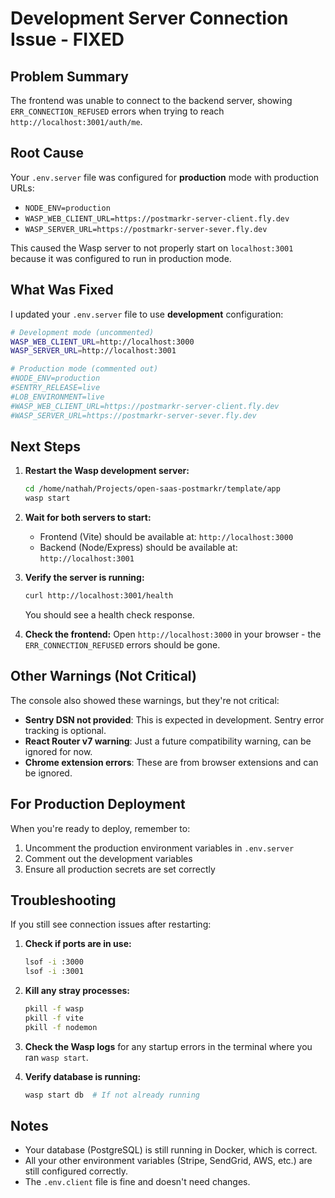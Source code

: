 # Development Server Connection Issue - FIXED

## Problem Summary

The frontend was unable to connect to the backend server, showing `ERR_CONNECTION_REFUSED` errors when trying to reach `http://localhost:3001/auth/me`.

## Root Cause

Your `.env.server` file was configured for **production** mode with production URLs:
- `NODE_ENV=production`
- `WASP_WEB_CLIENT_URL=https://postmarkr-server-client.fly.dev`
- `WASP_SERVER_URL=https://postmarkr-server-sever.fly.dev`

This caused the Wasp server to not properly start on `localhost:3001` because it was configured to run in production mode.

## What Was Fixed

I updated your `.env.server` file to use **development** configuration:

```bash
# Development mode (uncommented)
WASP_WEB_CLIENT_URL=http://localhost:3000
WASP_SERVER_URL=http://localhost:3001

# Production mode (commented out)
#NODE_ENV=production
#SENTRY_RELEASE=live
#LOB_ENVIRONMENT=live
#WASP_WEB_CLIENT_URL=https://postmarkr-server-client.fly.dev
#WASP_SERVER_URL=https://postmarkr-server-sever.fly.dev
```

## Next Steps

1. **Restart the Wasp development server:**
   ```bash
   cd /home/nathah/Projects/open-saas-postmarkr/template/app
   wasp start
   ```

2. **Wait for both servers to start:**
   - Frontend (Vite) should be available at: `http://localhost:3000`
   - Backend (Node/Express) should be available at: `http://localhost:3001`

3. **Verify the server is running:**
   ```bash
   curl http://localhost:3001/health
   ```
   You should see a health check response.

4. **Check the frontend:**
   Open `http://localhost:3000` in your browser - the `ERR_CONNECTION_REFUSED` errors should be gone.

## Other Warnings (Not Critical)

The console also showed these warnings, but they're not critical:
- **Sentry DSN not provided**: This is expected in development. Sentry error tracking is optional.
- **React Router v7 warning**: Just a future compatibility warning, can be ignored for now.
- **Chrome extension errors**: These are from browser extensions and can be ignored.

## For Production Deployment

When you're ready to deploy, remember to:
1. Uncomment the production environment variables in `.env.server`
2. Comment out the development variables
3. Ensure all production secrets are set correctly

## Troubleshooting

If you still see connection issues after restarting:

1. **Check if ports are in use:**
   ```bash
   lsof -i :3000
   lsof -i :3001
   ```

2. **Kill any stray processes:**
   ```bash
   pkill -f wasp
   pkill -f vite
   pkill -f nodemon
   ```

3. **Check the Wasp logs** for any startup errors in the terminal where you ran `wasp start`.

4. **Verify database is running:**
   ```bash
   wasp start db  # If not already running
   ```

## Notes

- Your database (PostgreSQL) is still running in Docker, which is correct.
- All your other environment variables (Stripe, SendGrid, AWS, etc.) are still configured correctly.
- The `.env.client` file is fine and doesn't need changes.

